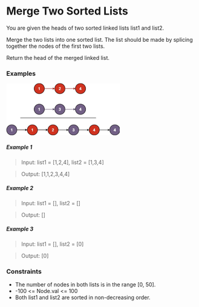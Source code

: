 # Merge Two Sorted Lists

You are given the heads of two sorted linked lists list1 and list2.

Merge the two lists into one sorted list. The list should be made by splicing together the nodes of the first two lists.

Return the head of the merged linked list.

<h3>Examples</h3>
<img width=300px src="mergeLinkedLists.png">

<h5>Example 1</h5>

> Input: list1 = [1,2,4], list2 = [1,3,4]

> Output: [1,1,2,3,4,4]

<h5>Example 2</h5>

> Input: list1 = [], list2 = []

> Output: []

<h5>Example 3</h5>

> Input: list1 = [], list2 = [0]

> Output: [0]
 

<h3>Constraints</h3>

- The number of nodes in both lists is in the range [0, 50].
- -100 <= Node.val <= 100
- Both list1 and list2 are sorted in non-decreasing order.